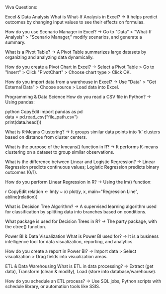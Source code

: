 Viva Questions:


Excel & Data Analysis
What is What-If Analysis in Excel?
 → It helps predict outcomes by changing input values to see their effects on formulas.


How do you use Scenario Manager in Excel?
 → Go to "Data" > "What-If Analysis" > "Scenario Manager," modify scenarios, and generate a summary.


What is a Pivot Table?
 → A Pivot Table summarizes large datasets by organizing and analyzing data dynamically.


How do you create a Pivot Chart in Excel?
 → Select a Pivot Table > Go to "Insert" > Click "PivotChart" > Choose chart type > Click OK.


How do you import data from a warehouse in Excel?
 → Use "Data" > "Get External Data" > Choose source > Load data into Excel.


Programming & Data Science
How do you read a CSV file in Python?
 → Using pandas:

 python
CopyEdit
import pandas as pd  
data = pd.read_csv("file_path.csv")  
print(data.head())  


What is K-Means Clustering?
 → It groups similar data points into ‘k’ clusters based on distance from cluster centers.


What is the purpose of the kmeans() function in R?
 → It performs K-means clustering on a dataset to group similar observations.


What is the difference between Linear and Logistic Regression?
 → Linear Regression predicts continuous values; Logistic Regression predicts binary outcomes (0/1).


How do you perform Linear Regression in R?
 → Using the lm() function:

 r
CopyEdit
relation <- lm(y ~ x)
plot(y, x, main="Regression Line", abline(relation))


What is Decision Tree Algorithm?
 → A supervised learning algorithm used for classification by splitting data into branches based on conditions.


What package is used for Decision Trees in R?
 → The party package, with the ctree() function.


Power BI & Data Visualization
What is Power BI used for?
 → It is a business intelligence tool for data visualization, reporting, and analytics.


How do you create a report in Power BI?
 → Import data > Select visualization > Drag fields into visualization areas.


ETL & Data Warehousing
What is ETL in data processing?
 → Extract (get data), Transform (clean & modify), Load (store into database/warehouse).


How do you schedule an ETL process?
 → Use SQL jobs, Python scripts with schedule library, or automation tools like SSIS.








